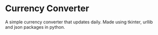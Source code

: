 # Currency Converter
 A simple currency converter that updates daily. Made using tkinter, urllib and json packages in python.
